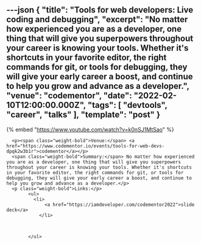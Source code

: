 ---json
{
  "title": "Tools for web developers: Live coding and debugging",
  "excerpt": "No matter how experienced you are as a developer, one thing that will give you superpowers throughout your career is knowing your tools. Whether it's shortcuts in your favorite editor, the right commands for git, or tools for debugging, they will give your early career a boost, and continue to help you grow and advance as a developer.",
  "venue": "codementor",
  "date": "2022-02-10T12:00:00.000Z",
  "tags": [
    "devtools",
    "career",
    "talks"
  ],
  "template": "post"
}
---

{% embed "https://www.youtube.com/watch?v=k0nSJ1MtSao" %}
      
      <p><span class="weight-bold">Venue:</span> <a href="https://www.codementor.io/events/tools-for-web-devs-dpqk2w3b1r">codementor</a></p>
      <span class="weight-bold">Summary:</span> No matter how experienced you are as a developer, one thing that will give you superpowers throughout your career is knowing your tools. Whether it's shortcuts in your favorite editor, the right commands for git, or tools for debugging, they will give your early career a boost, and continue to help you grow and advance as a developer.</p>
      <p class="weight-bold">Links:</p>
            <ul>
              <li>
                  <a href="https://iamdeveloper.com/codementor2022">slide deck</a>
                </li>
              

              
            </ul>
